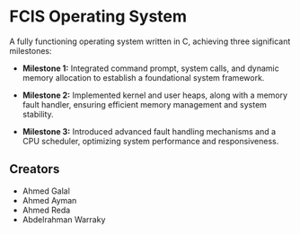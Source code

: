 # FCIS Operating System

A fully functioning operating system written in C, achieving three significant milestones:

- **Milestone 1:** Integrated command prompt, system calls, and dynamic memory allocation to establish a foundational system framework.

- **Milestone 2:** Implemented kernel and user heaps, along with a memory fault handler, ensuring efficient memory management and system stability.

- **Milestone 3:** Introduced advanced fault handling mechanisms and a CPU scheduler, optimizing system performance and responsiveness.

## Creators 

- Ahmed Galal
- Ahmed Ayman
- Ahmed Reda
- Abdelrahman Warraky

